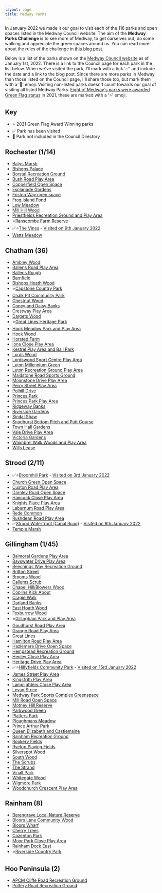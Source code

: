 ```yaml
---
layout: page
title: Medway Parks
---
```


In January 2022 we made it our goal to visit each of the 116 parks and open spaces listed in the Medway Council website. The aim of the **Medway Parks Challenge** is to see more of Medway, to get ourselves out, do some walking and appreciate the green spaces around us. You can read more about the rules of the challenge in [this blog post](https://andrews.io/blog/medway-2022-parks-challenge).

Below is a list of the parks shown on the [Medway Council website](https://www.medway.gov.uk/directory/22/find_a_park_play_or_game_area) as of January 1st, 2022. There is a link to the Council page for each park in the list below. When we've visited the park, I'll mark with a tick '✅' and include the date and a link to the blog post. Since there are more parks in Medway than those listed on the Council page, I'll share those too, but mark them with a '🌼' emoji. Visiting non-listed parks doesn't count towards our goal of visiting all listed Medway Parks. [Eight of Medway's parks were awarded Green Flag status](https://www.medway.gov.uk/news/article/1025/eight_of_medway_s_parks_amongst_the_best_in_the_uk) in 2021, these are marked with a '⭐️' emoji.

## Key
* ⭐️ 2021 Green Flag Award Winning parks
* ✅ Park has been visited
* 🌼 Park not included in the Council Directory

## Rochester (1/14)
* [Batys Marsh](https://www.medway.gov.uk/directory_record/278642/batys_marsh)
* [Bishops Palace](https://www.medway.gov.uk/directory_record/278653/bishops_palace)
* [Borstal Recreation Ground](https://www.medway.gov.uk/directory_record/689/borstal_recreation_ground)
* [Bush Road Play Area](https://www.medway.gov.uk/directory_record/723/bush_road_play_area)
* [Copperfield Open Space](https://www.medway.gov.uk/directory_record/692/copperfield_open_space)
* [Esplanade Gardens](https://www.medway.gov.uk/directory_record/475/esplanade_gardens)
* [Friston Way open space](https://www.medway.gov.uk/directory_record/693/friston_way_open_space)
* [Frog Island Pond](https://www.medway.gov.uk/directory_record/278643/frog_island_pond)
* [Low Meadow](https://www.medway.gov.uk/directory_record/735/low_meadow)
* [Mill Hill Wood](https://www.medway.gov.uk/directory_record/278644/mill_hill_wood)
* [Priestfields Recreation Ground and Play Area](https://www.medway.gov.uk/directory_record/694/priestfields_recreation_ground_and_play_area)
* ⭐️[Ranscombe Farm Reserve](https://www.medway.gov.uk/directory_record/526/ranscombe_farm_reserve)
* ✅⭐️[The Vines](https://www.medway.gov.uk/directory_record/2129/the_vines) - [Visited on 9th January 2022](https://andrews.io/blog/the-vines)
* [Watts Meadow](https://www.medway.gov.uk/directory_record/482/watts_meadow)

## Chatham (36)
* [Ambley Wood](https://www.medway.gov.uk/directory_record/278611/ambley_wood)
* [Ballens Road Play Area](https://www.medway.gov.uk/directory_record/752/ballens_road_play_area)
* [Ballens Rough](https://www.medway.gov.uk/directory_record/278612/ballens_rough)
* [Barnfield](https://www.medway.gov.uk/directory_record/2479/barnfield)
* [Bishops Hoath Wood](https://www.medway.gov.uk/directory_record/278613/bishops_hoath_wood)
* ⭐️[Capstone Country Park](https://www.medway.gov.uk/directory_record/760/capstone_country_park)
* [Chalk Pit Community Park](https://www.medway.gov.uk/directory_record/696/chalk_pit_community_park)
* [Chestnut Wood](https://www.medway.gov.uk/directory_record/278614/chestnut_wood)
* [Coney and Daisy Banks](https://www.medway.gov.uk/directory_record/278615/coney_and_daisy_banks)
* [Crestway Play Area](https://www.medway.gov.uk/directory_record/763/crestway_play_area)
* [Dargets Wood](https://www.medway.gov.uk/directory_record/278616/dargets_wood)
* ⭐️[Great Lines Heritage Park](https://www.medway.gov.uk/directory_record/467/great_lines_heritage_park)
* [Hook Meadow Park and Play Area](https://www.medway.gov.uk/directory_record/751/hook_meadow_park_and_play_area)
* [Hook Wood](https://www.medway.gov.uk/directory_record/278618/hook_wood)
* [Horsted Farm](https://www.medway.gov.uk/directory_record/278619/horsted_farm)
* [Iona Close Play Area](https://www.medway.gov.uk/directory_record/753/iona_close_play_area)
* [Kestrel Play Area and Ball Park](https://www.medway.gov.uk/directory_record/759/kestrel_play_area_and_ball_park)
* [Lords Wood](https://www.medway.gov.uk/directory_record/278620/lords_wood)
* [Lordswood Sport Centre Play Area](https://www.medway.gov.uk/directory_record/754/lordswood_sport_centre_play_area)
* [Luton Millennium Green](https://www.medway.gov.uk/directory_record/764/luton_millennium_green)
* [Luton Recreation Ground Play Area](https://www.medway.gov.uk/directory_record/761/luton_recreation_ground_play_area)
* [Maidstone Road Sports Ground](https://www.medway.gov.uk/directory_record/695/maidstone_road_sports_ground)
* [Moonstone Drive Play Area](https://www.medway.gov.uk/directory_record/755/moonstone_drive_play_area)
* [Perry Street Play Area](https://www.medway.gov.uk/directory_record/697/perry_street_play_area)
* [Polhill Drive](https://www.medway.gov.uk/directory_record/278621/polhill_drive)
* [Princes Park](https://www.medway.gov.uk/directory_record/278622/princes_park)
* [Princes Park Play Area](https://www.medway.gov.uk/directory_record/756/princes_park_play_area)
* [Ridgeway Banks](https://www.medway.gov.uk/directory_record/501/ridgeway_banks)
* [Riverside Gardens](https://www.medway.gov.uk/directory_record/463/riverside_gardens)
* [Sindal Shaw](https://www.medway.gov.uk/directory_record/278623/sindal_shaw)
* [Snodhurst Bottom Pitch and Putt Course](https://www.medway.gov.uk/directory_record/142915/snodhurst_bottom_pitch_and_putt_course)
* [Town Hall Gardens](https://www.medway.gov.uk/directory_record/278656/town_hall_gardens)
* [Vale Drive Play Area](https://www.medway.gov.uk/directory_record/699/vale_drive_play_area)
* [Victoria Gardens](https://www.medway.gov.uk/directory_record/700/victoria_gardens)
* [Whimbrel Walk Woods and Play Area](https://www.medway.gov.uk/directory_record/278624/whimbrel_walk_woods_and_play_area)
* [Wills Lease](https://www.medway.gov.uk/directory_record/512/wills_lease)

## Strood (2/11)
* ✅⭐️[Broomhill Park](https://www.medway.gov.uk/directory_record/721/broomhill_park) - [Visited on 3rd January 2022](https://andrews.io/blog/broomhill-park)
* [Church Green Open Space](https://www.medway.gov.uk/directory_record/729/church_green_open_space)
* [Cuxton Road Play Area](https://www.medway.gov.uk/directory_record/730/cuxton_road_play_area)
* [Darnley Road Open Space](https://www.medway.gov.uk/directory_record/731/darnley_road_open_space)
* [Hancock Close Play Area](https://www.medway.gov.uk/directory_record/732/hancock_close_play_area)
* [Knights Place Play Area](https://www.medway.gov.uk/directory_record/733/knights_place_play_area)
* [Laburnum Road Play Area](https://www.medway.gov.uk/directory_record/734/laburnum_road_play_area)
* [Rede Common](https://www.medway.gov.uk/directory_record/278645/rede_common)
* [Rushdean Road Play Area](https://www.medway.gov.uk/directory_record/736/rushdean_road_play_area)
* ✅[Strood Waterfront (Canal Road)](https://www.medway.gov.uk/directory_record/728/strood_waterfront_canal_road) - [Visited on 9th January 2022](https://andrews.io/blog/strood-waterfront)
* [Temple Marsh](https://www.medway.gov.uk/directory_record/489/temple_marsh)

## Gillingham (1/45)
* [Balmoral Gardens Play Area](https://www.medway.gov.uk/directory_record/706/balmoral_gardens_play_area)
* [Bayswater Drive Play Area](https://www.medway.gov.uk/directory_record/741/bayswater_drive_play_area)
* [Beechings Way Recreation Ground](https://www.medway.gov.uk/directory_record/701/beechings_way_recreation_ground)
* [Britton Street](https://www.medway.gov.uk/directory_record/707/britton_street)
* [Brooms Wood](https://www.medway.gov.uk/directory_record/278626/brooms_wood)
* [Callums Scrub](https://www.medway.gov.uk/directory_record/278627/callums_scrub)
* [Chapel Hill/Blowers Wood](https://www.medway.gov.uk/directory_record/278628/chapel_hill_blowers_wood)
* [Coplins Kick About](https://www.medway.gov.uk/directory_record/709/coplins_kick_about)
* [Cragie Walk](https://www.medway.gov.uk/directory_record/278630/cragie_walk)
* [Darland Banks](https://www.medway.gov.uk/directory_record/278631/darland_banks)
* [East Hoath Wood](https://www.medway.gov.uk/directory_record/278632/east_hoath_wood)
* [Foxburrow Wood](https://www.medway.gov.uk/directory_record/278633/foxburrow_wood)
* ⭐️[Gillingham Park and Play Area](https://www.medway.gov.uk/directory_record/487/gillingham_park_and_play_area)
* [Goudhurst Road Play Area](https://www.medway.gov.uk/directory_record/712/goudhurst_road_play_area)
* [Grange Road Play Area](https://www.medway.gov.uk/directory_record/713/grange_road_play_area)
* [Great Lines](https://www.medway.gov.uk/directory_record/278634/great_lines)
* [Hamilton Road Play Area](https://www.medway.gov.uk/directory_record/714/hamilton_road_play_area)
* [Hazlemere Drive Open Space](https://www.medway.gov.uk/directory_record/715/hazlemere_drive_open_space)
* [Hempstead Recreation Ground](https://www.medway.gov.uk/directory_record/747/hempstead_recreation_ground)
* [Henley Close Play Area](https://www.medway.gov.uk/directory_record/743/henley_close_play_area)
* [Heritage Drive Play Area](https://www.medway.gov.uk/directory_record/710/heritage_drive_play_area)
* ✅⭐️[Hillyfields Community Park](https://www.medway.gov.uk/directory_record/703/hillyfields_community_park) - [Visited on 15rd January 2022](https://andrews.io/blog/hillyfields)
* [James Street Play Area](https://www.medway.gov.uk/directory_record/716/james_street_play_area)
* [Kingsfrith Play Area](https://www.medway.gov.uk/directory_record/748/kingsfrith_play_area)
* [Lamplighters Close Play Area](https://www.medway.gov.uk/directory_record/660/lamplighters_close_play_area)
* [Levan Strice](https://www.medway.gov.uk/directory_record/278635/levan_strice)
* [Medway Park Sports Complex Greenspace](https://www.medway.gov.uk/directory_record/468/medway_park_sports_complex_greenspace)
* [Mill Road Open Space](https://www.medway.gov.uk/directory_record/2334/mill_road_open_space)
* [Motney Hill Reserve](https://www.medway.gov.uk/directory_record/659/motney_hill_reserve)
* [Parkwood Green](https://www.medway.gov.uk/directory_record/738/parkwood_green)
* [Platters Park](https://www.medway.gov.uk/directory_record/745/platters_park)
* [Ploughmans Meadow](https://www.medway.gov.uk/directory_record/278636/ploughmans_meadow)
* [Prince Arthur Park](https://www.medway.gov.uk/directory_record/278637/prince_arthur_park)
* [Queen Elizabeth and Castlemaine](https://www.medway.gov.uk/directory_record/495/queen_elizabeth_and_castlemaine)
* [Rainham Recreation Ground](https://www.medway.gov.uk/directory_record/739/rainham_recreation_ground)
* [Rookery Fields](https://www.medway.gov.uk/directory_record/704/rookery_fields)
* [Ryetop Playing Fields](https://www.medway.gov.uk/directory_record/746/ryetop_playing_fields)
* [Silverspot Wood](https://www.medway.gov.uk/directory_record/278638/silverspot_wood)
* [South Wood](https://www.medway.gov.uk/directory_record/278639/south_wood)
* [The Scrubs](https://www.medway.gov.uk/directory_record/278640/the_scrubs)
* [The Strand](https://www.medway.gov.uk/directory_record/705/the_strand)
* [Vinall Park](https://www.medway.gov.uk/directory_record/719/vinall_park)
* [Whitegate Wood](https://www.medway.gov.uk/directory_record/278641/whitegate_wood)
* [Wigmore Park](https://www.medway.gov.uk/directory_record/750/wigmore_park)
* [Woodchurch Crescent Play Area](https://www.medway.gov.uk/directory_record/720/woodchurch_crescent_play_area)

## Rainham (8)
* [Berengrave Local Nature Reserve](https://www.medway.gov.uk/directory_record/278652/berengrave_local_nature_reserve)
* [Bloors Lane Community Wood](https://www.medway.gov.uk/directory_record/278655/bloors_lane_community_wood)
* [Bloors Wharf](https://www.medway.gov.uk/directory_record/278654/bloors_wharf)
* [Cherry Trees](https://www.medway.gov.uk/directory_record/742/cherry_trees)
* [Cozenton Park](https://www.medway.gov.uk/directory_record/737/cozenton_park)
* [Moor Park Close Play Area](https://www.medway.gov.uk/directory_record/2480/moor_park_close_play_area)
* [Rainham Dock East](https://www.medway.gov.uk/directory_record/676/rainham_dock_east)
* ⭐️[Riverside Country Park](https://www.medway.gov.uk/directory_record/523/riverside_country_park)

## Hoo Peninsula (2)
* [APCM Cliffe Road Recreation Ground](https://www.medway.gov.uk/directory_record/1806/apcm_cliffe_road_recreation_ground)
* [Pottery Road Recreation Ground](https://www.medway.gov.uk/directory_record/1805/pottery_road_recreation_ground)
